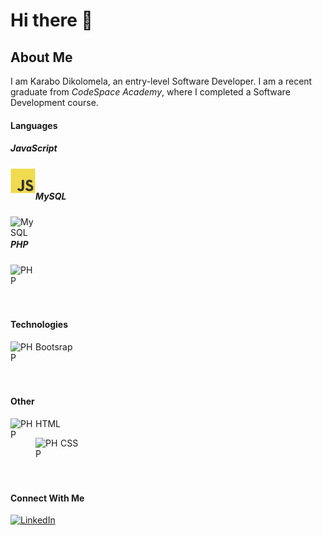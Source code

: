 # Hi there 👋

<!--
**Karabo-Dikolomela/Karabo-Dikolomela** is a ✨ _special_ ✨ repository because its `README.md` (this file) appears on your GitHub profile.

Here are some ideas to get you started:

- 🔭 I’m currently working on ...
- 🌱 I’m currently learning ...
- 👯 I’m looking to collaborate on ...
- 🤔 I’m looking for help with ...
- 💬 Ask me about ...
- 📫 How to reach me: ...
- 😄 Pronouns: ...
- ⚡ Fun fact: ...
-->
## About Me
I am Karabo Dikolomela, an entry-level Software Developer. I am a recent graduate from <i>CodeSpace Academy</i>, where I completed a Software Development course.

#### Languages

##### JavaScript
<img align="left" alt="Javascript" width="40px" src="https://github.com/devicons/devicon/blob/master/icons/javascript/javascript-original.svg"/><br>  

##### MySQL 
<img align="left" alt="MySQL" width="40px" src="https://icongr.am/devicon/mysql-original-wordmark.svg"/><br>

##### PHP
<img align="left" alt="PHP" width="40px" src="https://icongr.am/devicon/php-original.svg"/><br/><br/><br/><br/>

#### Technologies
Bootsrap
<img align="left" alt="PHP" width="40px" src="https://icongr.am/devicon/bootstrap-plain.svg"/><br/><br/><br/><br/>

#### Other
HTML
<img align="left" alt="PHP" width="40px" src="https://icongr.am/devicon/html5-original-wordmark.svg"/>

CSS
<img align="left" alt="PHP" width="40px" src="https://icongr.am/devicon/css3-original-wordmark.svg"/><br/><br/><br/><br/>

#### Connect With Me
<a href="https://www.linkedin.com/in/karabo-dikolomela-16a26b166/" target="blank"><img alt="LinkedIn" src="https://cdn.freebiesupply.com/logos/large/2x/linkedin-icon-logo-png-transparent.png" wdth="40px" height="40px"></a>
